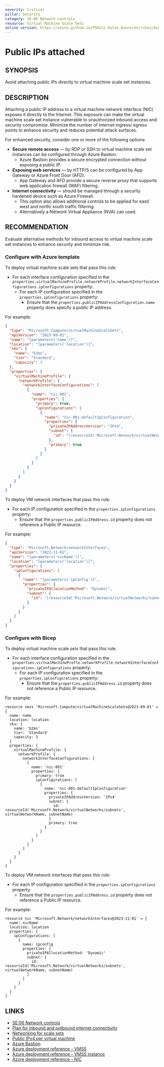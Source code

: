 ```yaml
---
severity: Critical
pillar: Security
category: SE:06 Network controls
resource: Virtual Machine Scale Sets
online version: https://azure.github.io/PSRule.Rules.Azure/en/rules/Azure.VMSS.PublicIPAttached/
---
```


# Public IPs attached

## SYNOPSIS

Avoid attaching public IPs directly to virtual machine scale set instances.

## DESCRIPTION

Attaching a public IP address to a virtual machine network interface (NIC) exposes it directly to the Internet.
This exposure can make the virtual machine scale set instance vulnerable to unauthorized inbound access and security compromise.
Minimize the number of Internet ingress/ egress points to enhance security and reduces potential attack surfaces.

For enhanced security, consider one or more of the following options:

- **Secure remote access** &mdash; by RDP or SSH to virtual machine scale set instances can be configured through Azure Bastion.
  - Azure Bastion provides a secure encrypted connection without exposing a public IP.
- **Exposing web services** &mdash; by HTTP/S can be configured by App Gateway or Azure Front Door (AFD).
  - App Gateway and AFD provide a secure reverse proxy that supports web application firewall (WAF) filtering.
- **Internet connectivity** &mdash; should be managed through a security hardened device such as Azure Firewall.
  - This option also allows additional controls to be applied for east/ west and north/ south traffic filtering.
  - Alternatively a Network Virtual Appliance (NVA) can used.

## RECOMMENDATION

Evaluate alternative methods for inbound access to virtual machine scale set instances to enhance security and minimize risk.

### Configure with Azure template

To deploy virtual machine scale sets that pass this rule:

- For each interface configuration specified in the `properties.virtualMachineProfile.networkProfile.networkInterfaceConfigurations.ipConfigurations` property:
  - For each IP configuration specified in the `properties.ipConfigurations` property:
    - Ensure that the `properties.publicIPAddressConfiguration.name` property does specify a public IP address.

For example:

```json
{
  "type": "Microsoft.Compute/virtualMachineScaleSets",
  "apiVersion": "2023-09-01",
  "name": "[parameters('name')]",
  "location": "[parameters('location')]",
  "sku": {
    "name": "b2ms",
    "tier": "Standard",
    "capacity": 3
  },
  "properties": {
    "virtualMachineProfile": {
      "networkProfile": {
        "networkInterfaceConfigurations": [
          {
            "name": "nic-001",
            "properties": {
              "primary": true,
              "ipConfigurations": [
                {
                  "name": "nic-001-defaultIpConfiguration",
                  "properties": {
                    "privateIPAddressVersion": "IPv4",
                    "subnet": {
                      "id": "[resourceId('Microsoft.Network/virtualNetworks/subnets', parameters('virtualNetworkName'), parameters('subnetName'))]"
                    },
                    "primary": true
                  }
                }
              ]
            }
          }
        ]
      }
    }
  }
}
```

To deploy VM network interfaces that pass this rule:

- For each IP configuration specified in the `properties.ipConfigurations` property:
  - Ensure that the `properties.publicIPAddress.id` property does not reference a Public IP resource.

For example:

```json
{
  "type": "Microsoft.Network/networkInterfaces",
  "apiVersion": "2023-11-01",
  "name": "[parameters('nicName')]",
  "location": "[parameters('location')]",
  "properties": {
    "ipConfigurations": [
      {
        "name": "[parameters('ipConfig')]",
        "properties": {
          "privateIPAllocationMethod": "Dynamic",
          "subnet": {
            "id": "[resourceId('Microsoft.Network/virtualNetworks/subnets', parameters('virtualNetworkName'), parameters('subnetName'))]"
          }
        }
      }
    ]
  }
}
```

### Configure with Bicep

To deploy virtual machine scale sets that pass this rule:

- For each interface configuration specified in the `properties.virtualMachineProfle.networkProfile.networkInterfaceConfigurations.ipConfigurations` property:
  - For each IP configuration specified in the `properties.ipConfigurations` property:
    - Ensure that the `properties.publicIPAddress.id` property does not reference a Public IP resource.

For example:

```bicep
resource vmss 'Microsoft.Compute/virtualMachineScaleSets@2023-09-01' = {
  name: name
  location: location
  sku: {
    name: 'b2ms'
    tier: 'Standard'
    capacity: 3
  }
  properties: {
    virtualMachineProfile: {
      networkProfile: {
        networkInterfaceConfigurations: [
          {
            name: 'nic-001'
            properties: {
              primary: true
              ipConfigurations: [
                {
                  name: 'nic-001-defaultIpConfiguration'
                  properties: {
                    privateIPAddressVersion: 'IPv4'
                    subnet: {
                      id: resourceId('Microsoft.Network/virtualNetworks/subnets', virtualNetworkName, subnetName)
                    }
                    primary: true
                  }
                }
              ]
            }
          }
        ]
      }
    }
  }
}
```

To deploy VM network interfaces that pass this rule:

- For each IP configuration specified in the `properties.ipConfigurations` property:
  - Ensure that the `properties.publicIPAddress.id` property does not reference a Public IP resource.

For example:

```bicep
resource nic 'Microsoft.Network/networkInterfaces@2023-11-01' = {
  name: nicName
  location: location
  properties: {
    ipConfigurations: [
      {
        name: ipconfig
        properties: {
          privateIPAllocationMethod: 'Dynamic'
          subnet: {
            id: resourceId('Microsoft.Network/virtualNetworks/subnets', virtualNetworkName, subnetName)
          }
        }
      }
    ]
  }
}
```

## LINKS

- [SE:06 Network controls](https://learn.microsoft.com/azure/well-architected/security/networking)
- [Plan for inbound and outbound internet connectivity](https://learn.microsoft.com/azure/cloud-adoption-framework/ready/azure-best-practices/plan-for-inbound-and-outbound-internet-connectivity)
- [Networking for scale sets](https://learn.microsoft.com/azure/virtual-machine-scale-sets/virtual-machine-scale-sets-networking)
- [Public IPv4 per virtual machine](https://learn.microsoft.com/azure/virtual-machine-scale-sets/virtual-machine-scale-sets-networking#public-ipv4-per-virtual-machine)
- [Azure Bastion](https://learn.microsoft.com/azure/bastion/bastion-overview)
- [Azure deployment reference - VMSS](https://learn.microsoft.com/azure/templates/microsoft.compute/virtualmachinescalesets)
- [Azure deployment reference - VMSS instance](https://learn.microsoft.com/azure/templates/microsoft.compute/virtualmachinescalesets/virtualmachines)
- [Azure deployment reference - NIC](https://learn.microsoft.com/azure/templates/microsoft.network/networkinterfaces)
